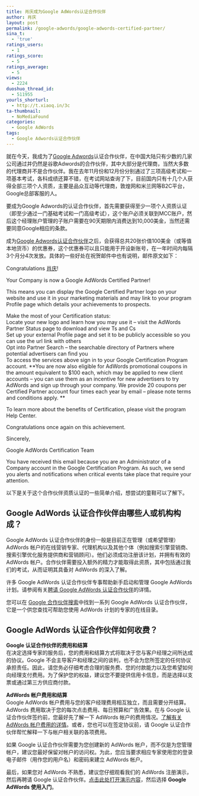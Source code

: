 ```yaml
---
title: 肖庆成为Google AdWords认证合作伙伴
author: 肖庆
layout: post
permalink: /google-adwords/google-adwords-certified-partner/
sina_t:
  - 'true'
ratings_users:
  - 1
ratings_score:
  - 5
ratings_average:
  - 5
views:
  - 2224
duoshuo_thread_id:
  - 511955
yourls_shorturl:
  - http://t.xiaoq.in/3c
ta-thumbnail:
  - NoMediaFound
categories:
  - Google AdWords
tags:
  - Google Adwords认证合作伙伴
---
```

就在今天，我成为了<span class='wp_keywordlink'><a href="http://blog.xiaoq.in/google-adwords/" title="Google Adwords" target="_blank">Google Adwords</a></span>认证合作伙伴，在中国大陆只有少数的几家公司通过并仍然是谷歌Adwords的合作伙伴，其中大部分是代理商，当然大多数的代理商并不是合作伙伴。我在去年11月份和12月份分别通过了三项高级考试和一项基本考试，各科成绩还算不错，在考试网站查询了下，目前国内只有十几个人获得全部三项个人资质，主要是品众互动等代理商，敦煌网和米兰网等B2C平台，Google总部客服的人。

要成为Google Adwords的认证合作伙伴，首先需要获得至少一项个人资质认证（即至少通过一门基础考试和一门高级考试），这个账户必须关联到MCC账户，然后这个经理账户管理的子账户需要在90天期限内消费达到10,000美金，当然还需要同意Google相应的条款。

成为<span class='wp_keywordlink_affiliate'><a href="http://blog.xiaoq.in/tag/google-adwords%e8%ae%a4%e8%af%81%e5%90%88%e4%bd%9c%e4%bc%99%e4%bc%b4/" title="查看Google Adwords认证合作伙伴中的全部文章" target="_blank">Google Adwords认证合作伙伴</a></span>之后，会获得总共20张价值100美金（或等值本地货币）的优惠券，这个优惠券可以且只能用于开设新账号，在一年时间内每隔3个月分4次发放。具体的一些好处在祝贺邮件中也有说明，邮件原文如下：

Congratulations <span class='wp_keywordlink'><a href="http://blog.xiaoq.in/" title="肖庆" target="_blank">肖庆</a></span>!

Your Company is now a Google AdWords Certified Partner!

This means you can display the Google Certified Partner logo on your website and use it in your marketing materials and may link to your program Profile page which details your achievements to prospects.

Make the most of your Certification status:  
Locate your new logo and learn how you may use it &#8211; visit the AdWords Partner Status page to download and view Ts and Cs  
Set up your external Profile page and set it to be publicly accessible so you can use the url link with others  
Opt into Partner Search &#8211; the searchable directory of Partners where potential advertisers can find you  
To access the services above sign in to your Google Certification Program account. **You are now also eligible for AdWords promotional coupons in the amount equivalent to $100 each, which may be applied to new client accounts &#8211; you can use them as an incentive for new advertisers to try AdWords and sign up through your company. We provide 20 coupons per Certified Partner account four times each year by email &#8211; please note terms and conditions apply. **

To learn more about the benefits of Certification, please visit the program Help Center.

Congratulations once again on this achievement.

Sincerely,

Google AdWords Certification Team

You have received this email because you are an Administrator of a Company account in the Google Certification Program. As such, we send you alerts and notifications when critical events take place that require your attention.

以下是关于这个合作伙伴资质认证的一些简单介绍，想尝试的童鞋可以了解下。

## **Google AdWords 认证合作伙伴由哪些人或机构构成？**

<span>Google AdWords 认证合作伙伴的身份一般是目前正在管理（或希望管理）AdWords 帐户的在线营销专家、代理机构以及其他个体（例如搜索引擎营销商、搜索引擎优化服务提供商和营销顾问）。他们必须成功注册该计划，并拥有有效的 AdWords 帐户。合作伙伴需要投入额外的精力才能取得此资质，其中包括通过我们的考试，从而证明其具备对 AdWords 的深入了解。</span>

<span>许多 Google AdWords 认证合作伙伴专事帮助新手启动和管理 Google AdWords 计划。请参阅有关<a href="https://adwords.google.com/support/select/professionals/bin/answer.py?hl=zh_CN&answer=12270" target="_blank">聘请 Google AdWords 认证合作伙伴</a>的详情。</span>

<span>您可以在 <a href="https://adwords.google.com/professionals/search/?hl=zh_CN" target="_blank">Google 合作伙伴搜索</a>中找到一系列 Google AdWords 认证合作伙伴，它是一个供您查找可帮助您使用 AdWords 计划的专家的在线目录。</span>

## **Google AdWords 认证合作伙伴如何收费？**

**Google 认证合作伙伴的费用和结算**  
在决定选择专家的服务后，您的费用和结算方式将取决于您与客户经理之间所达成的协议。Google 不会主导客户和经理之间的谈判，也不会为您所签定的任何协议承担责任。因此，请您务必仔细考虑合理的服务费、您的付款能力以及您希望如何向经理支付费用。为了保护您的权益，建议您不要提供信用卡信息，而是选择以支票或通过第三方供应商付款。

<span><strong>AdWords 帐户费用和结算</strong><br /> Google AdWords 帐户费用与您的客户经理费用相互独立，而且需要分开结算。AdWords 费用取决于您的每次点击费用、每日预算和广告效果。在与 Google 认证合作伙伴签约前，您最好先了解一下 AdWords 帐户的费用情况。<a href="https://adwords.google.com/support/bin/answer.py?answer=6382&hl=zh_CN" target="_blank">了解有关 AdWords 帐户费用的详情</a>。或者，您也可以在签定协议前，请 Google 认证合作伙伴帮忙解释一下与帐户相关联的各项费用。</span>

如果 Google 认证合作伙伴需要为您创建新的 AdWords 帐户，而不仅是为您管理帐户，建议您最好保留对帐户的访问权。为此，您应当要求相应专家使用您的登录电子邮件（用作您的用户名）和密码来建立 AdWords 帐户。

最后，如果您对 AdWords 不熟悉，建议您仔细观看我们的 AdWords 注册演示，然后再聘请 Google 认证合作伙伴。<a href="https://www.google.com/intl/zh-CN/adwords/select/library/index.html" target="_blank">点击此处打开演示内容</a>，然后选择 **Google AdWords 使用入门**。